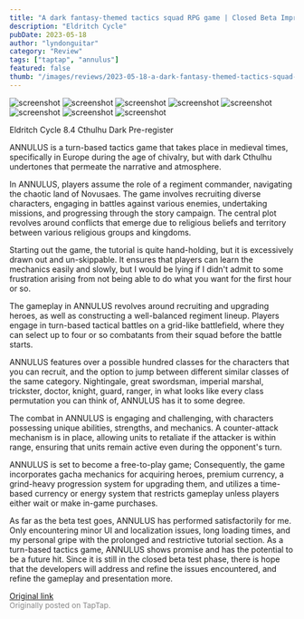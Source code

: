 ```yaml
---
title: "A dark fantasy-themed tactics squad RPG game | Closed Beta Impressions - ANNULUS"
description: "Eldritch Cycle"
pubDate: 2023-05-18
author: "lyndonguitar"
category: "Review"
tags: ["taptap", "annulus"]
featured: false
thumb: "/images/reviews/2023-05-18-a-dark-fantasy-themed-tactics-squad-rpg-game--closed-beta-impressions---annulus-0.avif"
---
```


<div class="gallery">
  <img src="/images/reviews/2023-05-18-a-dark-fantasy-themed-tactics-squad-rpg-game--closed-beta-impressions---annulus-0.avif" alt="screenshot" />
  <img src="/images/reviews/2023-05-18-a-dark-fantasy-themed-tactics-squad-rpg-game--closed-beta-impressions---annulus-1.avif" alt="screenshot" />
  <img src="/images/reviews/2023-05-18-a-dark-fantasy-themed-tactics-squad-rpg-game--closed-beta-impressions---annulus-2.avif" alt="screenshot" />
  <img src="/images/reviews/2023-05-18-a-dark-fantasy-themed-tactics-squad-rpg-game--closed-beta-impressions---annulus-3.avif" alt="screenshot" />
  <img src="/images/reviews/2023-05-18-a-dark-fantasy-themed-tactics-squad-rpg-game--closed-beta-impressions---annulus-4.avif" alt="screenshot" />
  <img src="/images/reviews/2023-05-18-a-dark-fantasy-themed-tactics-squad-rpg-game--closed-beta-impressions---annulus-5.avif" alt="screenshot" />
  <img src="/images/reviews/2023-05-18-a-dark-fantasy-themed-tactics-squad-rpg-game--closed-beta-impressions---annulus-6.avif" alt="screenshot" />
  <img src="/images/reviews/2023-05-18-a-dark-fantasy-themed-tactics-squad-rpg-game--closed-beta-impressions---annulus-7.avif" alt="screenshot" />
</div>

Eldritch Cycle
8.4
Cthulhu
Dark
Pre-register

ANNULUS is a turn-based tactics game that takes place in medieval times, specifically in Europe during the age of chivalry, but with dark Cthulhu undertones that permeate the narrative and atmosphere.

In ANNULUS, players assume the role of a regiment commander, navigating the chaotic land of Novusaes. The game involves recruiting diverse characters, engaging in battles against various enemies, undertaking missions, and progressing through the story campaign. The central plot revolves around conflicts that emerge due to religious beliefs and territory between various religious groups and kingdoms.

Starting out the game, the tutorial is quite hand-holding, but it is excessively drawn out and un-skippable. It ensures that players can learn the mechanics easily and slowly, but I would be lying if I didn't admit to some frustration arising from not being able to do what you want for the first hour or so.

The gameplay in ANNULUS revolves around recruiting and upgrading heroes, as well as constructing a well-balanced regiment lineup. Players engage in turn-based tactical battles on a grid-like battlefield, where they can select up to four or so combatants from their squad before the battle starts.

ANNULUS features over a possible hundred classes for the characters that you can recruit, and the option to jump between different similar classes of the same category. Nightingale, great swordsman, imperial marshal, trickster, doctor, knight, guard, ranger, in what looks like every class permutation you can think of, ANNULUS has it to some degree.

The combat in ANNULUS is engaging and challenging, with characters possessing unique abilities, strengths, and mechanics. A counter-attack mechanism is in place, allowing units to retaliate if the attacker is within range, ensuring that units remain active even during the opponent's turn.

ANNULUS is set to become a free-to-play game; Consequently, the game incorporates gacha mechanics for acquiring heroes, premium currency, a grind-heavy progression system for upgrading them, and utilizes a time-based currency or energy system that restricts gameplay unless players either wait or make in-game purchases.

As far as the beta test goes, ANNULUS has performed satisfactorily for me. Only encountering minor UI and localization issues, long loading times, and my personal gripe with the prolonged and restrictive tutorial section. As a turn-based tactics game, ANNULUS shows promise and has the potential to be a future hit. Since it is still in the closed beta test phase, there is hope that the developers will address and refine the issues encountered, and refine the gameplay and presentation more.

[Original link](https://www.taptap.io/post/5471286)<br><span style="font-size: 0.95em; color: #888;">Originally posted on TapTap.</span>

